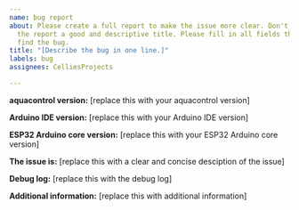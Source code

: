 ```yaml
---
name: bug report
about: Please create a full report to make the issue more clear. Don't forget to give
  the report a good and descriptive title. Please fill in all fields that could help
  find the bug.
title: "[Describe the bug in one line.]"
labels: bug
assignees: CelliesProjects

---
```


**aquacontrol version:** [replace this with your aquacontrol version]

**Arduino IDE version:** [replace this with your Arduino IDE version]

**ESP32 Arduino core version:** [replace this with your ESP32 Arduino core version]

**The issue is:**
[replace this with a clear and concise desciption of the issue]

**Debug log:**
[replace this with the debug log]

**Additional information:**
[replace this with additional information]
